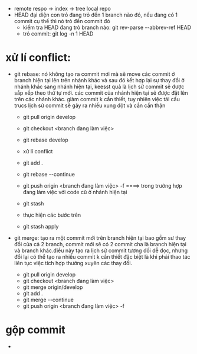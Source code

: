 - remote respo -> index -> tree local repo
- HEAD đại diện con trỏ đang trỏ đến 1 branch nào đó, nếu đang có 1 commit cụ thể thì nó trỏ đến commit đó
  + kiểm tra HEAD đang trỏ branch nào: git rev-parse --abbrev-ref HEAD
  + trỏ commit: git log -n 1 HEAD


# xử lí conflict:

- git rebase: nó không tạo ra commit mơi mà sẽ move các commit ở branch hiện tại lên trên nhánh khác và sau đó kết hợp lại sự thay đổi ở nhánh khác sang nhánh hiện tại, keesst quả là lịch sử commit sẽ được sắp xếp theo thứ tự mới. các commit của nhánh hiện tại sẽ được đặt lên trên các nhánh khác. giảm commit k cần thiết, tuy nhiên việc tái cấu trucs lịch sử commit sẽ gây ra nhiều xung đột và cần cẩn thận

  - git pull origin develop
  - git checkout <branch đang làm việc>
  - git rebase develop
  - xử lí conflict
  - git add .
  - git rebase --continue
  - git push origin <branch đang làm việc> -f
    ====> trong trường hợp đang làm việc với code cũ ở nhánh hiện tại

  - git stash
  - thực hiện các bước trên
  - git stash apply

- git merge: tạo ra một commit mới trên branch hiện tại bao gồm sư thay đổi của cả 2 branch, commit mới sẽ có 2 commit cha là branch hiện tại và branch khác.điều này tạo ra lịch sử commit tương đối dễ đọc, nhưng đổi lại có thể tạo ra nhiều commit k cần thiết đặc biệt là khi phải thao tác liên tục việc tích hợp thường xuyên các thay đổi.
  - git pull origin develop
  - git checkout <branch đang làm việc>
  - git merge origin/develop
  - git add .
  - git merge --continue
  - git push origin <branch đang làm việc> -f

# gộp commit

-
